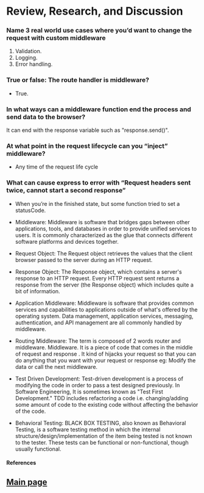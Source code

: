 # Review, Research, and Discussion

### Name 3 real world use cases where you’d want to change the request with custom middleware

1. Validation.
2. Logging.
3. Error handling.

### True or false: The route handler is middleware?

- True.

### In what ways can a middleware function end the process and send data to the browser?

It can end with the response variable such as "response.send()".

### At what point in the request lifecycle can you “inject” middleware?

- Any time of the request life cycle

### What can cause express to error with “Request headers sent twice, cannot start a second response”

- When you’re  in the finished state, but some function tried to set a statusCode.

- Middleware: Middleware is software that bridges gaps between other applications, tools, and databases in order to provide unified services to users. It is commonly characterized as the glue that connects different software platforms and devices together.

- Request Object: The Request object retrieves the values that the client browser passed to the server during an HTTP request.

- Response Object: The Response object, which contains a server's response to an HTTP request. Every HTTP request sent returns a response from the server (the Response object) which includes quite a bit of information.

- Application Middleware: Middleware is software that provides common services and capabilities to applications outside of what's offered by the operating system. Data management, application services, messaging, authentication, and API management are all commonly handled by middleware.

- Routing Middleware: The term is composed of 2 words router and middleware. Middleware. It is a piece of code that comes in the middle of request and response . It kind of hijacks your request so that you can do anything that you want with your request or response eg: Modify the data or call the next middleware.

- Test Driven Development: Test-driven development is a process of modifying the code in order to pass a test designed previously. In Software Engineering, It is sometimes known as "Test First Development." TDD includes refactoring a code i.e. changing/adding some amount of code to the existing code without affecting the behavior of the code.

- Behavioral Testing: BLACK BOX TESTING, also known as Behavioral Testing, is a software testing method in which the internal structure/design/implementation of the item being tested is not known to the tester. These tests can be functional or non-functional, though usually functional.

#### References

## [Main page](https://amjadmesmar.github.io/reading-notes/)
